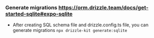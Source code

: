 ### Generate migrations <https://orm.drizzle.team/docs/get-started-sqlite#expo-sqlite>

- After creating SQL schema file and drizzle.config.ts file, you can generate migrations
  `npx drizzle-kit generate:sqlite`
